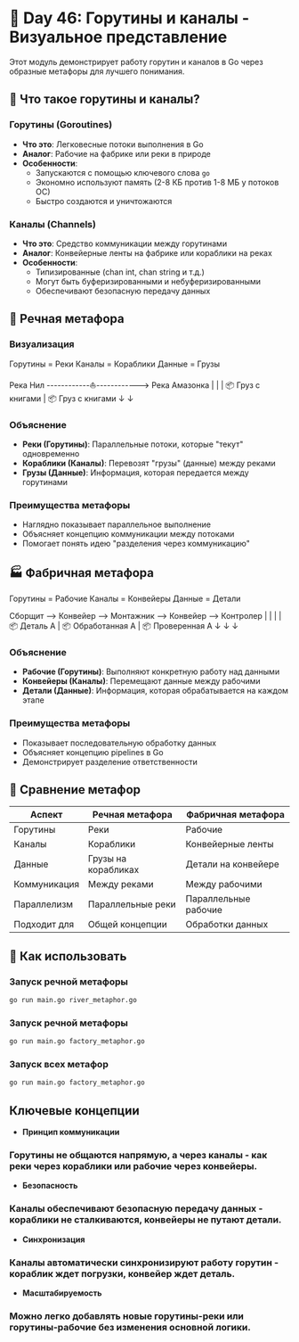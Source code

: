 # 🚀 Day 46: Горутины и каналы - Визуальное представление

Этот модуль демонстрирует работу горутин и каналов в Go через образные метафоры для лучшего понимания.

## 🎯 Что такое горутины и каналы?

### Горутины (Goroutines)

- **Что это**: Легковесные потоки выполнения в Go
- **Аналог**: Рабочие на фабрике или реки в природе
- **Особенности**:
  - Запускаются с помощью ключевого слова `go`
  - Экономно используют память (2-8 КБ против 1-8 МБ у потоков ОС)
  - Быстро создаются и уничтожаются

### Каналы (Channels)

- **Что это**: Средство коммуникации между горутинами
- **Аналог**: Конвейерные ленты на фабрике или кораблики на реках
- **Особенности**:
  - Типизированные (chan int, chan string и т.д.)
  - Могут быть буферизированными и небуферизированными
  - Обеспечивают безопасную передачу данных

## 🌊 Речная метафора

### Визуализация

Горутины = Реки Каналы = Кораблики Данные = Грузы

Река Нил ------------⛵------------> Река Амазонка
| |
| 📦 Груз с книгами | 📦 Груз с книгами
↓ ↓

### Объяснение

- **Реки (Горутины)**: Параллельные потоки, которые "текут" одновременно
- **Кораблики (Каналы)**: Перевозят "грузы" (данные) между реками
- **Грузы (Данные)**: Информация, которая передается между горутинами

### Преимущества метафоры

- Наглядно показывает параллельное выполнение
- Объясняет концепцию коммуникации между потоками
- Помогает понять идею "разделения через коммуникацию"

## 🏭 Фабричная метафора

Горутины = Рабочие Каналы = Конвейеры Данные = Детали

Сборщит --> Конвейер --> Монтажник --> Конвейер --> Контролер
| | |
| 📦 Деталь A | 📦 Обработанная A | 📦 Проверенная A
↓ ↓ ↓

### Объяснение

- **Рабочие (Горутины)**: Выполняют конкретную работу над данными
- **Конвейеры (Каналы)**: Перемещают данные между рабочими
- **Детали (Данные)**: Информация, которая обрабатывается на каждом этапе

### Преимущества метафоры

- Показывает последовательную обработку данных
- Объясняет концепцию pipelines в Go
- Демонстрирует разделение ответственности

## 🔄 Сравнение метафор

| Аспект       | Речная метафора     | Фабричная метафора   |
| ------------ | ------------------- | -------------------- |
| Горутины     | Реки                | Рабочие              |
| Каналы       | Кораблики           | Конвейерные ленты    |
| Данные       | Грузы на корабликах | Детали на конвейере  |
| Коммуникация | Между реками        | Между рабочими       |
| Параллелизм  | Параллельные реки   | Параллельные рабочие |
| Подходит для | Общей концепции     | Обработки данных     |

## 🚀 Как использовать

### Запуск речной метафоры

```bash
go run main.go river_metaphor.go
```

### Запуск речной метафоры

```bash
go run main.go factory_metaphor.go
```

### Запуск всех метафор

```bash
go run main.go factory_metaphor.go
```

## Ключевые концепции

- **Принцип коммуникации**

### Горутины не общаются напрямую, а через каналы - как реки через кораблики или рабочие через конвейеры.

- **Безопасность**

### Каналы обеспечивают безопасную передачу данных - кораблики не сталкиваются, конвейеры не путают детали.

- **Синхронизация**

### Каналы автоматически синхронизируют работу горутин - кораблик ждет погрузки, конвейер ждет деталь.

- **Масштабируемость**

### Можно легко добавлять новые горутины-реки или горутины-рабочие без изменения основной логики.
